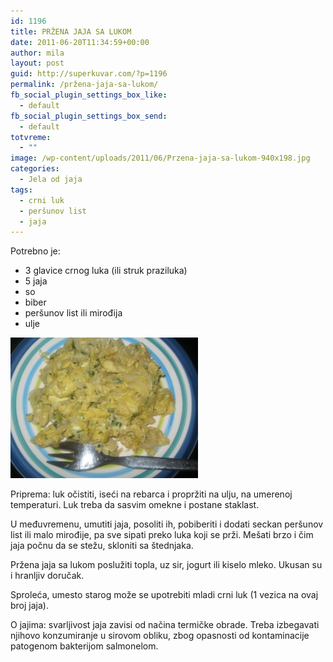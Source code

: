 ```yaml
---
id: 1196
title: PRŽENA JAJA SA LUKOM
date: 2011-06-20T11:34:59+00:00
author: mila
layout: post
guid: http://superkuvar.com/?p=1196
permalink: /pržena-jaja-sa-lukom/
fb_social_plugin_settings_box_like:
  - default
fb_social_plugin_settings_box_send:
  - default
totvreme:
  - ""
image: /wp-content/uploads/2011/06/Przena-jaja-sa-lukom-940x198.jpg
categories:
  - Jela od jaja
tags:
  - crni luk
  - peršunov list
  - jaja
---
```

Potrebno je:

  * 3 glavice crnog luka (ili struk praziluka)
  * 5 jaja
  * so
  * biber
  * peršunov list ili mirođija
  * ulje

<img class="alignnone size-medium wp-image-5468" src="/wp-content/uploads/2011/06/Przena-jaja-sa-lukom-300x225.jpg" alt="Przena jaja sa lukom" width="300" height="225" /> 

Priprema: luk očistiti, iseći na rebarca i propržiti na ulju, na umerenoj temperaturi. Luk treba da sasvim omekne i postane staklast.

U međuvremenu, umutiti jaja, posoliti ih, pobiberiti i dodati seckan peršunov list ili malo mirođije, pa sve sipati preko luka koji se prži. Mešati brzo i čim jaja počnu da se stežu, skloniti sa štednjaka.

Pržena jaja sa lukom poslužiti topla, uz sir, jogurt ili kiselo mleko. Ukusan su i hranljiv doručak.

Sproleća, umesto starog može se upotrebiti mladi crni luk (1 vezica na ovaj broj jaja).

O jajima: svarljivost jaja zavisi od načina termičke obrade. Treba izbegavati njihovo konzumiranje u sirovom obliku, zbog opasnosti od kontaminacije patogenom bakterijom salmonelom.